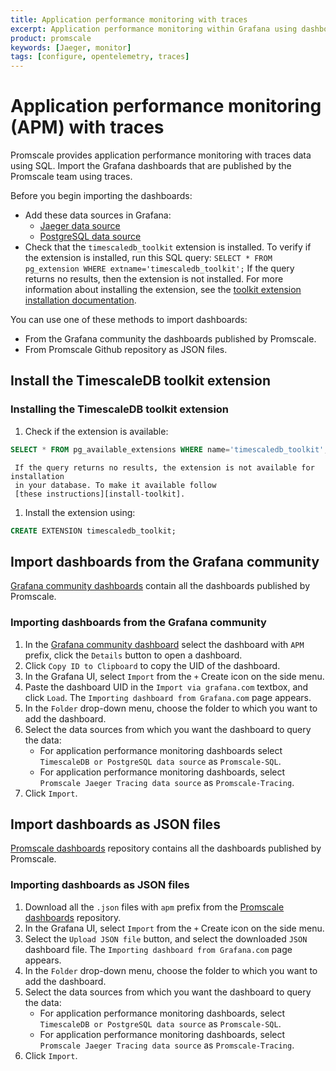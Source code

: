 ```yaml
---
title: Application performance monitoring with traces
excerpt: Application performance monitoring within Grafana using dashboards with SQL queries on traces
product: promscale
keywords: [Jaeger, monitor]
tags: [configure, opentelemetry, traces]
---
```


# Application performance monitoring (APM) with traces

Promscale provides application performance monitoring with traces data using SQL. Import the
Grafana dashboards that are published by the Promscale team using traces.

Before you begin importing the dashboards:

*   Add these data sources in Grafana:
    *   [Jaeger data source][promscale-as-jaeger]
    *   [PostgreSQL data source][promscale-as-postgresql]  
*   Check that the `timescaledb_toolkit` extension is installed.
  To verify if the extension is installed, run this SQL query:
  `SELECT * FROM pg_extension WHERE extname='timescaledb_toolkit';`
  If the query returns no results, then the extension is not installed. For
  more information about installing the extension, see the
  [toolkit extension installation documentation][install-extension].

You can use one of these methods to import dashboards:

*   From the Grafana community the dashboards published by Promscale.
*   From Promscale Github repository as JSON files.

## Install the TimescaleDB toolkit extension

<procedure>

### Installing the TimescaleDB toolkit extension

1.  Check if the extension is available:

   ```sql
   SELECT * FROM pg_available_extensions WHERE name='timescaledb_toolkit';
   ```

     If the query returns no results, the extension is not available for installation
     in your database. To make it available follow
     [these instructions][install-toolkit].
1.  Install the extension using:

   ```sql
   CREATE EXTENSION timescaledb_toolkit;
   ```

</procedure>

## Import dashboards from the Grafana community

[Grafana community dashboards][promscale-grafana-dashboards] contain all the
dashboards published by Promscale.

<procedure>

### Importing dashboards from the Grafana community

1.  In the [Grafana community dashboard][promscale-grafana-dashboards] select
    the dashboard with `APM` prefix, click the `Details` button to open a dashboard.
1.  Click `Copy ID to Clipboard` to copy the UID of the dashboard.
1.  In the Grafana UI, select `Import` from the `+` Create icon on the side
    menu.
1.  Paste the dashboard UID in the `Import via grafana.com` textbox, and click
    `Load`. The `Importing dashboard from Grafana.com` page appears.
1.  In  the `Folder` drop-down menu, choose the folder to which you want to add
    the dashboard.
1.  Select the data sources from which you want the dashboard to query the data:
    *   For application performance monitoring dashboards select `TimescaleDB or PostgreSQL
      data source` as `Promscale-SQL`.
    *   For application performance monitoring dashboards, select `Promscale Jaeger Tracing data source`
      as `Promscale-Tracing`.
1.  Click `Import`.

</procedure>

## Import dashboards as JSON files

[Promscale dashboards][promscale-github-dashboards] repository contains all the
dashboards published by Promscale.

<procedure>

### Importing dashboards as JSON files

1.  Download all the `.json` files with `apm` prefix from the
    [Promscale dashboards][promscale-github-dashboards] repository.
1.  In the Grafana UI, select `Import` from the `+` Create icon on the side
    menu.
1.  Select the `Upload JSON file` button, and select the downloaded `JSON` dashboard
    file. The `Importing dashboard from Grafana.com` page appears.
1.  In  the `Folder` drop-down menu, choose the folder to which you want to add
    the dashboard.
1.  Select the data sources from which you want the dashboard to query the data:
    *   For application performance monitoring dashboards, select `TimescaleDB or PostgreSQL data source`
      as `Promscale-SQL`.
    *   For application performance monitoring dashboards, select `Promscale Jaeger Tracing data source`
      as `Promscale-Tracing`.
1.  Click `Import`.

</procedure>

[promscale-grafana-dashboards]: https://grafana.com/orgs/promscale/dashboards
[promscale-as-jaeger]: /promscale/:currentVersion:/visualize-data/grafana/#configure-promscale-as-jaeger-data-source
[promscale-as-postgresql]: /promscale/:currentVersion:/visualize-data/grafana/#configure-promscale-as-a-postgresql-data-source
[install-toolkit]:/timescaledb/latest/how-to-guides/hyperfunctions/install-toolkit
[promscale-github-dashboards]: https://github.com/timescale/promscale/tree/master/docs/mixin/dashboards
[install-extension]: /promscale/:currentVersion:/visualize-data/apm-experience/#install-the-timescaledb-toolkit-extension
